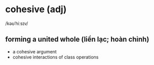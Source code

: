 # cohesive (adj)

/kəʊˈhiːsɪv/

## forming a united whole (liền lạc; hoàn chỉnh)

- a cohesive argument
- cohesive interactions of class operations